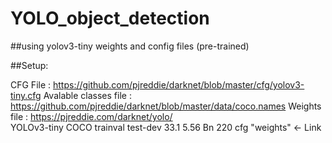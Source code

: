 # YOLO_object_detection

##using yolov3-tiny weights and config files (pre-trained)

##Setup:

CFG File : https://github.com/pjreddie/darknet/blob/master/cfg/yolov3-tiny.cfg
Avalable classes file : https://github.com/pjreddie/darknet/blob/master/data/coco.names
Weights file : https://pjreddie.com/darknet/yolo/  
YOLOv3-tiny	COCO trainval	test-dev	33.1	5.56 Bn	220	cfg	"weights" <- Link

